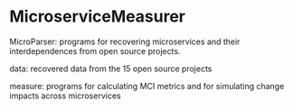 # MicroserviceMeasurer

MicroParser: 
programs for recovering microservices and their interdependences from open source projects.

data:
recovered data from the 15 open source projects

measure:
programs for calculating MCI metrics and for simulating change impacts across microservices

